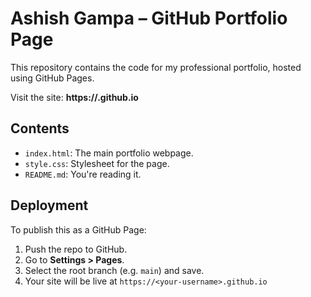 # Ashish Gampa – GitHub Portfolio Page

This repository contains the code for my professional portfolio, hosted using GitHub Pages.

Visit the site: **https://<your-username>.github.io**

## Contents
- `index.html`: The main portfolio webpage.
- `style.css`: Stylesheet for the page.
- `README.md`: You're reading it.

## Deployment
To publish this as a GitHub Page:
1. Push the repo to GitHub.
2. Go to **Settings > Pages**.
3. Select the root branch (e.g. `main`) and save.
4. Your site will be live at `https://<your-username>.github.io`
